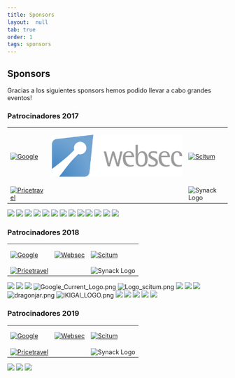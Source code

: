 ```yaml
---
title: Sponsors
layout:  null
tab: true
order: 1
tags: sponsors
---
```


## Sponsors

Gracias a los siguientes sponsors hemos podido llevar a cabo grandes eventos!

### Patrocinadores 2017

<table cellpadding="15" cellspacing="0">
<tr>
<td>

<a href="https://www..com"><img src="assets/images/VeraCode_logo.png" alt="Google"/></a>

</td>
<td>

<a href="https://www.websec.mx"><img src="assets/images/sponsors/2017/logo_websec.png" alt="Websec"/></a>

</td>
<td>
  <a href="https://www.iedigital.com"><img src="assets/images/IEDigital-logo.png" alt="Scitum"/></a>


</td>
</tr>
<tr>
<td>
  <a href="https://www.netsparkers.com"><img src="assets/images/NetSparker_Logo_New.jpg" alt="Pricetravel"/></a>

</td>
<td>
<img src="assets/images/GDS_LOGO_SMALL.jpg" alt=""/>

</td>
<td>
<img src="assets/images/Synack_Logo.jpg" alt="Synack Logo"/>

</td>
</tr>
</table>


![](Logo_websec.jpg) ![](1024px-TheHomeDepot.svg.png)
![](Fortinet_Logo_300ppi.png) ![](Ohka_logo.png)
![](Purplesecurity_logo.png) ![](Protektnet.png)
![](01_-_Tropicode_-_Logo_-_Color_-_Horizontal.png)
![](Techgarage_logo.png) ![](Pricetravel.jpg) ![](Optimiti.png)
![](Cyberopsec_logo.jpg) ![](Papajohns_logo.png) ![](Bugcon_logo.png)

### Patrocinadores 2018

<table cellpadding="15" cellspacing="0">
<tr>
<td>

<a href="https://www..com"><img src="assets/images/VeraCode_logo.png" alt="Google"/></a>

</td>
<td>

<a href="https://www.thoughtworks.com"><img src="assets/images/ThoughtWorks-logo.png" alt="Websec"/></a>

</td>
<td>
  <a href="https://www.iedigital.com"><img src="assets/images/IEDigital-logo.png" alt="Scitum"/></a>


</td>
</tr>
<tr>
<td>
  <a href="https://www.netsparkers.com"><img src="assets/images/NetSparker_Logo_New.jpg" alt="Pricetravel"/></a>

</td>
<td>
<img src="assets/images/GDS_LOGO_SMALL.jpg" alt=""/>

</td>
<td>
<img src="assets/images/Synack_Logo.jpg" alt="Synack Logo"/>

</td>
</tr>
</table>


![](Logo_websec.jpg) ![](1024px-TheHomeDepot.svg.png)
![](Fortinet_Logo_300ppi.png)
![Google_Current_Logo.png](Google_Current_Logo.png
"Google_Current_Logo.png") ![Logo_scitum.png](Logo_scitum.png
"Logo_scitum.png") ![](Ohka_logo.png) ![](Purplesecurity_logo.png)
![](Protektnet.png) ![dragonjar.png](dragonjar.png "dragonjar.png")
![IKIGAI_LOGO.png](IKIGAI_LOGO.png "IKIGAI_LOGO.png")
![](Hackersclothing_logo_400x400.jpg) ![](Techgarage_logo.png)
![](TK_logo.png) ![](Pricetravel.jpg) ![](Papajohns_logo.png)

### Patrocinadores 2019

<table cellpadding="15" cellspacing="0">
<tr>
<td>

<a href="https://www..com"><img src="assets/images/VeraCode_logo.png" alt="Google"/></a>

</td>
<td>

<a href="https://www.thoughtworks.com"><img src="assets/images/ThoughtWorks-logo.png" alt="Websec"/></a>

</td>
<td>
  <a href="https://www.iedigital.com"><img src="assets/images/IEDigital-logo.png" alt="Scitum"/></a>


</td>
</tr>
<tr>
<td>
  <a href="https://www.netsparkers.com"><img src="assets/images/NetSparker_Logo_New.jpg" alt="Pricetravel"/></a>

</td>
<td>
<img src="assets/images/GDS_LOGO_SMALL.jpg" alt=""/>

</td>
<td>
<img src="assets/images/Synack_Logo.jpg" alt="Synack Logo"/>

</td>
</tr>
</table>


![](Logo_websec.jpg) ![](Purplesecurity_logo.png)
![](Hackersclothing_logo_400x400.jpg)
